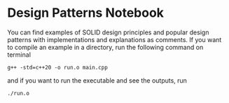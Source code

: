 # Design Patterns Notebook

You can find examples of SOLID design principles and popular design patterns with implementations and explanations as comments. If you want to compile an example in a directory, run the following command on terminal

```
g++ -std=c++20 -o run.o main.cpp
```

and if you want to run the executable and see the outputs, run

```
./run.o
```

